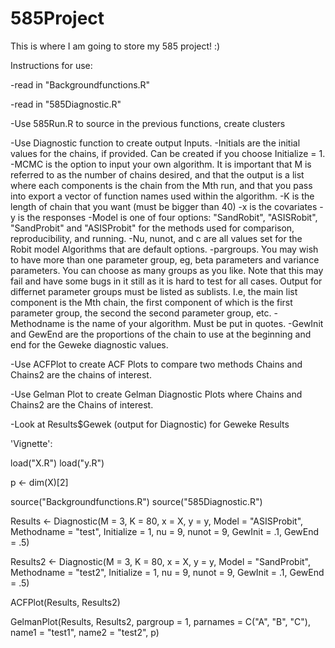 # 585Project

This is where I am going to store my 585 project! :)


Instructions for use: 

-read in "Backgroundfunctions.R"

-read in "585Diagnostic.R"

-Use 585Run.R to source in the previous functions, create clusters

-Use Diagnostic function to create output
    Inputs. 
    -Initials are the initial values for the chains, if provided. Can be created if you choose Initialize = 1.
    -MCMC is the option to input your own algorithm. It is important that M is referred to as the number of chains desired, and that the output is a list where each components is the chain from the Mth run, and that you pass into export a vector of function names used within the algorithm.
    -K is the length of chain that you want (must be bigger than 40)
    -x is the covariates
    -y is the responses
    -Model is one of four options: "SandRobit", "ASISRobit", "SandProbit" and "ASISProbit" for the methods used for comparison, reproducibility, and running.
    -Nu, nunot, and c are all values set for the Robit model Algorithms that are default options.
    -pargroups. You may wish to have more than one parameter group, eg, beta parameters and variance parameters. You can choose as many groups as you like. Note that this may fail and have some bugs in it still as it is hard to test for all cases. Output for differnet parameter groups must be listed as sublists. I.e, the main list component is the Mth chain, the first component of which is the first parameter group, the second the second parameter group, etc.
    -Methodname is the name of your algorithm. Must be put in quotes.
    -GewInit and GewEnd are the proportions of the chain to use at the beginning and end for the Geweke diagnostic values.

-Use ACFPlot to create ACF Plots to compare two methods Chains and Chains2 are the chains of interest.

-Use Gelman Plot to create Gelman Diagnostic Plots where Chains and Chains2 are the Chains of interest.

-Look at Results$Gewek (output for Diagnostic) for Geweke Results




'Vignette':

load("X.R")
load("y.R")

p <- dim(X)[2]

source("Backgroundfunctions.R")
source("585Diagnostic.R")


Results <- Diagnostic(M = 3, K = 80, x = X, y =  y, Model = "ASISProbit", Methodname = "test", Initialize = 1, nu = 9, nunot = 9, GewInit = .1, GewEnd = .5)

Results2 <- Diagnostic(M = 3, K = 80, x = X, y =  y, Model = "SandProbit", Methodname = "test2", Initialize = 1, nu = 9, nunot = 9, GewInit = .1, GewEnd = .5)


  
ACFPlot(Results, Results2)

GelmanPlot(Results, Results2, pargroup = 1, parnames = C("A", "B", "C"), name1 = "test1", name2 = "test2", p)
